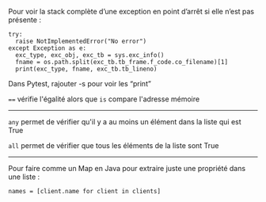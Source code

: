 

Pour voir la stack complète d’une exception en point d’arrêt si elle n’est pas présente : 

```
try:
  raise NotImplementedError("No error")
except Exception as e:
  exc_type, exc_obj, exc_tb = sys.exc_info()
  fname = os.path.split(exc_tb.tb_frame.f_code.co_filename)[1]
  print(exc_type, fname, exc_tb.tb_lineno)
```


Dans Pytest, rajouter -s pour voir les “print”


`==` vérifie l'égalité alors que `is` compare l'adresse mémoire


-------------

`any` permet de vérifier qu'il y a au moins un élément dans la liste qui est True

`all`  permet de vérifier que tous les éléments de la liste sont True

-------------

Pour faire comme un Map en Java pour extraire juste une propriété dans une liste : 

`names = [client.name for client in clients]`
